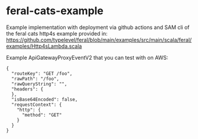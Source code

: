 # feral-cats-example

Example implementation with deployment via github actions and SAM cli of the feral cats http4s example provided in:
https://github.com/typelevel/feral/blob/main/examples/src/main/scala/feral/examples/Http4sLambda.scala

Example ApiGatewayProxyEventV2 that you can test with on AWS:
```
{
  "routeKey": "GET /foo",
  "rawPath": "/foo",
  "rawQueryString": "",
  "headers": {
  },
  "isBase64Encoded": false,
  "requestContext": {
    "http": {
      "method": "GET"
    }
  }
}
```

